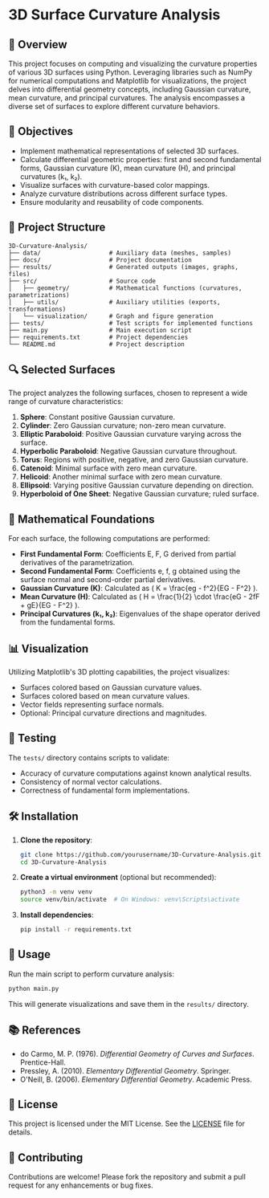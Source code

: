 # 3D Surface Curvature Analysis

## 📌 Overview

This project focuses on computing and visualizing the curvature properties of various 3D surfaces using Python. Leveraging libraries such as NumPy for numerical computations and Matplotlib for visualizations, the project delves into differential geometry concepts, including Gaussian curvature, mean curvature, and principal curvatures. The analysis encompasses a diverse set of surfaces to explore different curvature behaviors.

## 🧠 Objectives

- Implement mathematical representations of selected 3D surfaces.
- Calculate differential geometric properties: first and second fundamental forms, Gaussian curvature (K), mean curvature (H), and principal curvatures (k₁, k₂).
- Visualize surfaces with curvature-based color mappings.
- Analyze curvature distributions across different surface types.
- Ensure modularity and reusability of code components.

## 📁 Project Structure

```
3D-Curvature-Analysis/
├── data/                   # Auxiliary data (meshes, samples)
├── docs/                   # Project documentation
├── results/                # Generated outputs (images, graphs, files)
├── src/                    # Source code
│   ├── geometry/           # Mathematical functions (curvatures, parametrizations)
│   ├── utils/              # Auxiliary utilities (exports, transformations)
│   └── visualization/      # Graph and figure generation
├── tests/                  # Test scripts for implemented functions
├── main.py                 # Main execution script
├── requirements.txt        # Project dependencies
└── README.md               # Project description
```

## 🔍 Selected Surfaces

The project analyzes the following surfaces, chosen to represent a wide range of curvature characteristics:

1. **Sphere**: Constant positive Gaussian curvature.
2. **Cylinder**: Zero Gaussian curvature; non-zero mean curvature.
3. **Elliptic Paraboloid**: Positive Gaussian curvature varying across the surface.
4. **Hyperbolic Paraboloid**: Negative Gaussian curvature throughout.
5. **Torus**: Regions with positive, negative, and zero Gaussian curvature.
6. **Catenoid**: Minimal surface with zero mean curvature.
7. **Helicoid**: Another minimal surface with zero mean curvature.
8. **Ellipsoid**: Varying positive Gaussian curvature depending on direction.
9. **Hyperboloid of One Sheet**: Negative Gaussian curvature; ruled surface.

## 🧮 Mathematical Foundations

For each surface, the following computations are performed:

- **First Fundamental Form**: Coefficients E, F, G derived from partial derivatives of the parametrization.
- **Second Fundamental Form**: Coefficients e, f, g obtained using the surface normal and second-order partial derivatives.
- **Gaussian Curvature (K)**: Calculated as \( K = \frac{eg - f^2}{EG - F^2} \).
- **Mean Curvature (H)**: Calculated as \( H = \frac{1}{2} \cdot \frac{eG - 2fF + gE}{EG - F^2} \).
- **Principal Curvatures (k₁, k₂)**: Eigenvalues of the shape operator derived from the fundamental forms.

## 📊 Visualization

Utilizing Matplotlib's 3D plotting capabilities, the project visualizes:

- Surfaces colored based on Gaussian curvature values.
- Surfaces colored based on mean curvature values.
- Vector fields representing surface normals.
- Optional: Principal curvature directions and magnitudes.

## 🧪 Testing

The `tests/` directory contains scripts to validate:

- Accuracy of curvature computations against known analytical results.
- Consistency of normal vector calculations.
- Correctness of fundamental form implementations.

## 🛠️ Installation

1. **Clone the repository**:

   ```bash
   git clone https://github.com/yourusername/3D-Curvature-Analysis.git
   cd 3D-Curvature-Analysis
   ```

2. **Create a virtual environment** (optional but recommended):

   ```bash
   python3 -m venv venv
   source venv/bin/activate  # On Windows: venv\Scripts\activate
   ```

3. **Install dependencies**:

   ```bash
   pip install -r requirements.txt
   ```

## 🚀 Usage

Run the main script to perform curvature analysis:

```bash
python main.py
```

This will generate visualizations and save them in the `results/` directory.

## 📚 References

- do Carmo, M. P. (1976). *Differential Geometry of Curves and Surfaces*. Prentice-Hall.
- Pressley, A. (2010). *Elementary Differential Geometry*. Springer.
- O'Neill, B. (2006). *Elementary Differential Geometry*. Academic Press.

## 📝 License

This project is licensed under the MIT License. See the [LICENSE](LICENSE) file for details.

## 🤝 Contributing

Contributions are welcome! Please fork the repository and submit a pull request for any enhancements or bug fixes. 